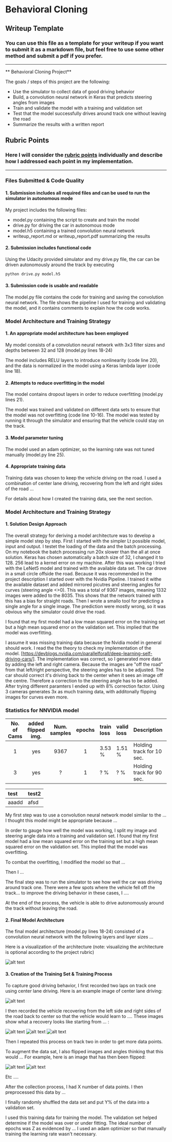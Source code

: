 # **Behavioral Cloning** 

## Writeup Template

### You can use this file as a template for your writeup if you want to submit it as a markdown file, but feel free to use some other method and submit a pdf if you prefer.

---

** Behavioral Cloning Project**

The goals / steps of this project are the following:
* Use the simulator to collect data of good driving behavior
* Build, a convolution neural network in Keras that predicts steering angles from images
* Train and validate the model with a training and validation set
* Test that the model successfully drives around track one without leaving the road
* Summarize the results with a written report


[//]: # (Image References)

[image1]: ./examples/placeholder.png "Model Visualization"
[image2]: ./examples/placeholder.png "Grayscaling"
[image3]: ./examples/placeholder_small.png "Recovery Image"
[image4]: ./examples/placeholder_small.png "Recovery Image"
[image5]: ./examples/placeholder_small.png "Recovery Image"
[image6]: ./examples/placeholder_small.png "Normal Image"
[image7]: ./examples/placeholder_small.png "Flipped Image"

## Rubric Points
### Here I will consider the [rubric points](https://review.udacity.com/#!/rubrics/432/view) individually and describe how I addressed each point in my implementation.  

---
### Files Submitted & Code Quality

#### 1. Submission includes all required files and can be used to run the simulator in autonomous mode

My project includes the following files:
* model.py containing the script to create and train the model
* drive.py for driving the car in autonomous mode
* model.h5 containing a trained convolution neural network 
* writeup_report.md or writeup_report.pdf summarizing the results

#### 2. Submission includes functional code
Using the Udacity provided simulator and my drive.py file, the car can be driven autonomously around the track by executing 
```sh
python drive.py model.h5
```

#### 3. Submission code is usable and readable

The model.py file contains the code for training and saving the convolution neural network. The file shows the pipeline I used for training and validating the model, and it contains comments to explain how the code works.

### Model Architecture and Training Strategy

#### 1. An appropriate model architecture has been employed

My model consists of a convolution neural network with 3x3 filter sizes and depths between 32 and 128 (model.py lines 18-24) 

The model includes RELU layers to introduce nonlinearity (code line 20), and the data is normalized in the model using a Keras lambda layer (code line 18). 

#### 2. Attempts to reduce overfitting in the model

The model contains dropout layers in order to reduce overfitting (model.py lines 21). 

The model was trained and validated on different data sets to ensure that the model was not overfitting (code line 10-16). The model was tested by running it through the simulator and ensuring that the vehicle could stay on the track.

#### 3. Model parameter tuning

The model used an adam optimizer, so the learning rate was not tuned manually (model.py line 25).

#### 4. Appropriate training data

Training data was chosen to keep the vehicle driving on the road. I used a combination of center lane driving, recovering from the left and right sides of the road ... 

For details about how I created the training data, see the next section. 

### Model Architecture and Training Strategy

#### 1. Solution Design Approach

The overall strategy for deriving a model architecture was to develop a simple model step by step.
First I started with the simpler Lt possible model, input and output. 
I testet the loading of the data and the batch processing.
On my notebook the batch processing run 20x slower than the all at once solution.
Keras has chosen automatically a batch size of 32, I changed it to 128. 256 lead to a kernel error on my machine.
After this was working I tried with the LeNet5 model and trained with the available data set.
The car drove in a small circle offside the road. 
Because it was recommended in the project description I started over with the Nvidia Pipeline.
I trained it withe the available dataset and added mirrored picutres and steering angles for curves (steering angle <>0).
This was a total of 9367 images, meaning 1332 images were added to the 8035. This shows that the network trained with this has a bias for straight roads.
Then I wrote a smallo tool for predicting a single angle for a single image.
The prediction were mostly wrong, so it was obvious why the simulator could drive the road. 

I found that my first model had a low mean squared error on the training set but a high mean squared error on the validation set. This implied that the model was overfitting. 

I assume it was missing training data because the Nvidia model in general should work.
I read the the theory to check my implementation of the model. [https://devblogs.nvidia.com/parallelforall/deep-learning-self-driving-cars/].
The implementation was correct, so I generated more data by adding the left and right camera. Because the images are "off the road" from that left/right perspective, the steering angles has to be adjusted. 
The car should correct it's driving back to the center when it sees an image off the centre. Therefore a correction to the steering angle has to be added. 
After trying different paramters I ended up with 8% correction factor.
Using 3 cameras generates 3x as much training data, with additonally flipping images for curves even more.

### Statistics for NNVIDIA model ###

| No. of Cams | added flipped img. 	| Num. samples 	| epochs 		| train loss 	| valid loss 	| Description |  Failure at |
|:-----------:|:-------------------:|:-------------:|:-------------:|:--------------|:--------------|:------------|:------------:    
| 1   	      |   yes	       		| 9367  		| 1				|  3.53 %		| 1.51 % 		|  Holding track for 10 sec. |   ![alt text](fail_1cam.jpg)
| 3   	      |   yes	       		| ?     		| 1				|  ?  %			| ?  % 			|  Holding track for 90 sec. |   ![alt text](fail_3cam_1.jpg)



|test|test2|
|:--|:---|
|aaadd|afsd|



My first step was to use a convolution neural network model similar to the ... I thought this model might be appropriate because ...

In order to gauge how well the model was working, I split my image and steering angle data into a training and validation set. I found that my first model had a low mean squared error on the training set but a high mean squared error on the validation set. This implied that the model was overfitting. 

To combat the overfitting, I modified the model so that ...

Then I ... 

The final step was to run the simulator to see how well the car was driving around track one. There were a few spots where the vehicle fell off the track... to improve the driving behavior in these cases, I ....

At the end of the process, the vehicle is able to drive autonomously around the track without leaving the road.

#### 2. Final Model Architecture

The final model architecture (model.py lines 18-24) consisted of a convolution neural network with the following layers and layer sizes ...

Here is a visualization of the architecture (note: visualizing the architecture is optional according to the project rubric)

![alt text][image1]

#### 3. Creation of the Training Set & Training Process

To capture good driving behavior, I first recorded two laps on track one using center lane driving. Here is an example image of center lane driving:

![alt text][image2]

I then recorded the vehicle recovering from the left side and right sides of the road back to center so that the vehicle would learn to .... These images show what a recovery looks like starting from ... :

![alt text][image3]
![alt text][image4]
![alt text][image5]

Then I repeated this process on track two in order to get more data points.

To augment the data sat, I also flipped images and angles thinking that this would ... For example, here is an image that has then been flipped:

![alt text][image6]
![alt text][image7]

Etc ....

After the collection process, I had X number of data points. I then preprocessed this data by ...


I finally randomly shuffled the data set and put Y% of the data into a validation set. 

I used this training data for training the model. The validation set helped determine if the model was over or under fitting. The ideal number of epochs was Z as evidenced by ... I used an adam optimizer so that manually training the learning rate wasn't necessary.

